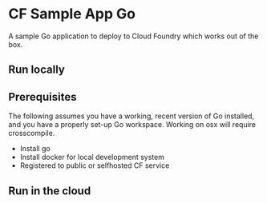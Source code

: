 # CF Sample App Go

A sample Go application to deploy to Cloud Foundry which works out of the box.

## Run locally

## Prerequisites

The following assumes you have a working, recent version of Go installed, and
you have a properly set-up Go workspace. Working on osx will require crosscompile. 

 * Install go 
 * Install docker for local development system
 * Registered to public or selfhosted CF service


## Run in the cloud

